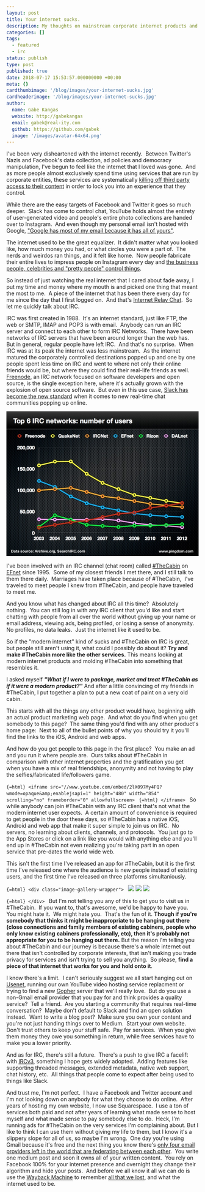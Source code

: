 ```yaml
---
layout: post
title: Your internet sucks.
description: My thoughts on mainstream corporate internet products and putting new coats of paint on top of internet standards.
categories: []
tags:
  - featured
  - irc
status: publish
type: post
published: true
date: 2018-07-17 15:53:57.000000000 +00:00
meta: {}
cardthumbimage: '/blog/images/your-internet-sucks.jpg'
cardheaderimage: '/blog/images/your-internet-sucks.jpg'
author:
  name: Gabe Kangas
  website: http://gabekangas
  email: gabek@real-ity.com
  github: https://github.com/gabek
  image: '/images/avatar-64x64.png'
---
```

I\'ve been very disheartened with the internet recently.  Between Twitter\'s Nazis and Facebook\'s data collection, ad policies and democracy manipulation, I\'ve begun to feel like the internet that I loved was gone.  And as more people almost exclusively spend time using services that are run by corporate entities, these services are systematically [killing off third party access to their content](http://apps-of-a-feather.com/) in order to lock you into an experience that they control.

While there are the easy targets of Facebook and Twitter it goes so much deeper.  Slack has come to control chat, YouTube holds almost the entirety of user-generated video and people\'s entire photo collections are handed over to Instagram.  And even though my personal email isn\'t hosted with Google, [\"Google has most of my email because it has all of yours\"](https://mako.cc/copyrighteous/google-has-most-of-my-email-because-it-has-all-of-yours).

The internet used to be the great equalizer.  It didn\'t matter what you looked like, how much money you had, or what circles you were a part of.  The nerds and weirdos ran things, and it felt like home.  Now people fabricate their entire lives to impress people on Instagram every day and [the business people, celebrities and \"pretty people\" control things](https://techcrunch.com/2015/02/28/beware-the-pretty-people/).

So instead of just watching the real internet that I cared about fade away, I put my time and money where my mouth is and picked one thing that meant the most to me.  A piece of the internet that has been there every day for me since the day that I first logged on.  And that\'s [Internet Relay Chat](https://en.wikipedia.org/wiki/Internet_Relay_Chat).  So let me quickly talk about IRC.

IRC was first created in 1988.  It\'s an internet standard, just like FTP, the web or SMTP, IMAP and POP3 is with email.  Anybody can run an IRC server and connect to each other to form IRC Networks.  There have been networks of IRC servers that have been around longer than the web has.  But in general, regular people have left IRC.  And that\'s no surprise.  When IRC was at its peak the internet was less mainstream.  As the internet matured the corporately controlled destinations popped up and one by one people spent less time on IRC and went to where not only their online friends would be, but where they could find their real-life friends as well. [Freenode](https://freenode.net/project), an IRC network focused on software developers
and open source, is the single exception here, where it\'s actually grown with the explosion of open source software.  But even in this use case, [Slack has become the new standard](https://tedium.co/2017/10/17/irc-vs-slack-chat-history/) when it comes to new real-time chat communities popping up online.

![](/squarespace_images/static_50ce21f9e4b0a7200de38642_50d2a1a4e4b0fd42afd19a23_5b413e83352f532eeaa033ee_1531002528787_irc.002.jpg.jpg_)

I\'ve been involved with an IRC channel (chat room) called [\#TheCabin](https://www.the-cabin.com) on [EFnet](http://www.efnet.org/) since 1995.  Some of my closest friends I met there, and I still talk to them there daily.  Marriages have taken place because of \#TheCabin,  I\'ve traveled to meet people I knew from \#TheCabin, and people have traveled to meet me.

And you know what has changed about IRC all this time?  Absolutely nothing.  You can still log in with any IRC client that you\'d like and start chatting with people from all over the world without giving up your name or email address, viewing ads, being profiled, or losing a sense of anonymity.  No profiles, no data leaks.  Just the internet like it used to be.

So if the \"modern internet\" kind of sucks and \#TheCabin on IRC is great, but people still aren\'t using it, what could I possibly do about it? **Try and make \#TheCabin more like the other services.** This means looking at modern internet products and molding \#TheCabin into something that resembles it.

I asked myself ***\"What if I were to package, market and treat \#TheCabin as if it were a modern product?\"*** And after a little convincing of my friends in \#TheCabin, I put together a plan to put a new coat of paint on a very old cabin.

This starts with all the things any other product would have, beginning with an actual product marketing web page.  And what do you find when you get somebody to this page?  The same thing you\'d find with any other product\'s home page:  Next to all of the bullet points of why you should try it you\'ll find the links to the iOS, Android and web apps.

And how do you get people to this page in the first place?  You make an ad and you run it where people are.  Ours talks about \#TheCabin in comparison with other internet properties and the gratification you get when you have a mix of real friendships, anonymity and not having to play the selfies/fabricated life/followers game.

```{=html} <iframe src="//www.youtube.com/embed/2lX097My4FQ?wmode=opaque&amp;enablejsapi=1" height="480" width="854" scrolling="no" frameborder="0" allowfullscreen> ``` ```{=html} </iframe> ``` So while anybody can join \#TheCabin with any IRC client that\'s not what the modern internet user expects.  A certain amount of convenience is required to get people in the door these days, so \#TheCabin has a native iOS, Android and web app that make it super simple to join us on IRC.  No servers, no learning about clients, channels, and protocols.  You just go to the App Stores or click on a link like you would with anything else and you\'ll end up in \#TheCabin not even realizing you\'re taking part in an open service that pre-dates the world wide web.

This isn\'t the first time I\'ve released an app for \#TheCabin, but it is the first time I\'ve released one where the audience is new people instead of existing users, and the first time I\'ve released on three platforms simultaniously.

```{=html} <div class="image-gallery-wrapper"> ``` ![](/squarespace_images/static_50ce21f9e4b0a7200de38642_50d2a1a4e4b0fd42afd19a23_5b4c0275562fa75c9640593c_1531708060139_iosapp.gif_) ![](/squarespace_images/static_50ce21f9e4b0a7200de38642_50d2a1a4e4b0fd42afd19a23_5b3f0cc88a922d476f2fa9d8_1530858852655_ipad.gif_) ![](/squarespace_images/static_50ce21f9e4b0a7200de38642_50d2a1a4e4b0fd42afd19a23_5b3f0cbd88251bebcdaafec6_1530858852648_android.gif_)

```{=html} </div> ``` But I\'m not telling you any of this to get you to visit us in \#TheCabin.  If you want to, that\'s awesome, we\'d be happy to have you.  You might hate it.  We might hate you.  That\'s the fun of it.  **Though if you\'re somebody that thinks it might be inappropriate to be hanging out there (close connections and family members of existing cabiners, people who only know existing** **cabiners** **professionally, etc), then it\'s probably not appropriate for you to be hanging out there.** But the reason I\'m telling you about \#TheCabin and our journey is because there\'s a whole internet out there that isn\'t controlled by corporate interests, that isn\'t making you trade privacy for services and isn\'t trying to
sell you anything.  So please, **find a piece of that internet that works for you and hold onto it**.

I know there\'s a limit.  I can\'t seriously suggest we all start hanging out on [Usenet](https://en.wikipedia.org/wiki/Usenet), running our own YouTube video hosting service replacment or trying to find a new [Gopher](http://quux.org:70/Software/Gopher/Downloads/Clients) server that we\'ll really love.  But do you use a non-Gmail email provider that you pay for and think provides a quality service?  Tell a friend.  Are you starting a community that requires real-time conversation?  Maybe don\'t default to Slack and find an open solution instead.  Want to write a blog post?  Make sure you own your content and you\'re not just handing things over to Medium.  Start your own website.  Don\'t trust others to keep your stuff safe. 
Pay for services.  When you give them money they owe you something in return, while free services have to make you a lower priority.

And as for IRC, there\'s still a future.  There\'s a push to give IRC a facelift with [IRCv3](https://ircv3.net/), something I hope gets widely adopted.  Adding features like supporting threaded messages, extended metadata, native web support, chat history, etc.  All things that people come to expect after being used to things like Slack.

And trust me, I\'m not perfect.  I have a Facebook and Twitter account and I\'m not looking down on anybody for what they choose to do online.  After years of hosting my own website, I now use Squarespace.  I use a ton of services both paid and not after years of learning what made sense to host myself and what made sense to pay somebody else to do.  Heck, I\'m running ads for \#TheCabin on the very services I\'m complaining about. But I like to think I can use them without giving my life to them, but I know it\'s a slippery slope for all of us, so maybe I\'m wrong.  One day you\'re using Gmail because it\'s free and the next thing you know there\'s [only four email providers left in the world that are federating between each
other](https://www.jwz.org/blog/2018/06/starttls-everywhere/).  You write one medium post and soon it owns all of your written content.  You rely on Facebook 100% for your internet presence and overnight they change their algorithm and hide your posts.  And before we all know it all we can do is use the [Wayback Machine](https://archive.org/web/) to remember [all that we lost](https://www.oocities.org/), and what the internet used to be.
